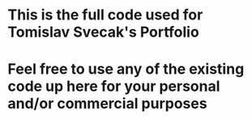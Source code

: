 # This is the full code used for Tomislav Svecak's Portfolio
# Feel free to use any of the existing code up here for your personal and/or commercial purposes